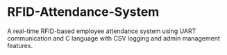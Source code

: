 # RFID-Attendance-System
A real-time RFID-based employee attendance system using UART communication and C language with CSV logging and admin management features.
